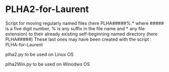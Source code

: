 # PLHA2-for-Laurent

Script for moving regularly named files (here PLHA#####%.* where ##### is a
five digit number, % is any suffix in the file name and * any file extension) 
to their already existing self-beginning named directory (here PLHA#####)
These last ones may have been created with the script : PLHA-for-Laurent

plha2.py to be used on Linux OS

plha2Win.py to be used on Winodws OS
